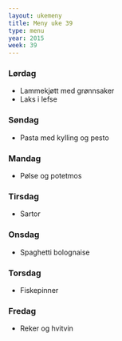 ```yaml
---
layout: ukemeny
title: Meny uke 39
type: menu
year: 2015
week: 39
---
```


### Lørdag

- Lammekjøtt med grønnsaker
- Laks i lefse

### Søndag

- Pasta med kylling og pesto

### Mandag

- Pølse og potetmos

### Tirsdag

- Sartor

### Onsdag

- Spaghetti bolognaise

### Torsdag

- Fiskepinner

### Fredag

- Reker og hvitvin

